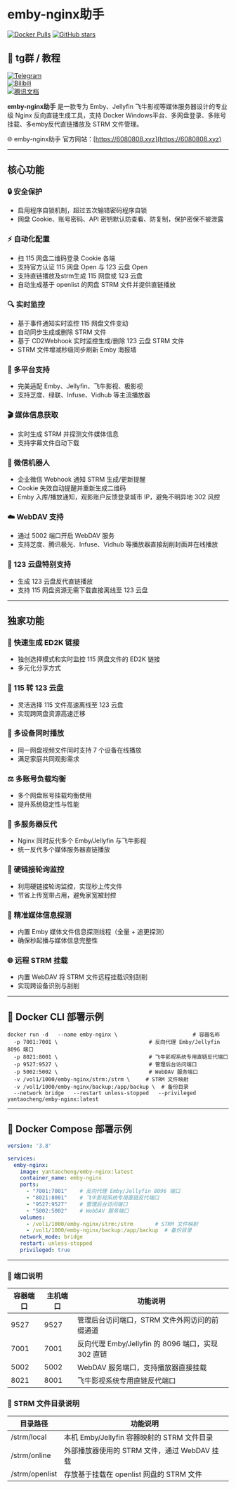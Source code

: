 
# emby-nginx助手

[![Docker Pulls](https://img.shields.io/docker/pulls/yantaocheng/emby-nginx.svg)](https://hub.docker.com/r/yantaocheng/emby-nginx)
[![GitHub stars](https://img.shields.io/github/stars/Yongzz668/emby-nginx.svg)](https://github.com/Yongzz668/emby-nginx/stargazers)
## 📌 tg群 / 教程

[![Telegram](https://img.shields.io/badge/Telegram-加入群-blue?logo=telegram)](https://t.me/Embynginx)  
[![Bilibili](https://img.shields.io/badge/B站-教程-red?logo=bilibili)](https://b23.tv/pwru3We)  
[![腾讯文档](https://img.shields.io/badge/腾讯文档-教程-green?logo=tencentdocs)](https://docs.qq.com/doc/DTHVTcHRwb3pJdk1D)

**emby-nginx助手** 是一款专为 Emby、Jellyfin 飞牛影视等媒体服务器设计的专业级 Nginx 反向直链生成工具，支持 Docker Windows平台、多网盘登录、多账号挂载、多emby反代直链播放及 STRM 文件管理。

🌐 emby-nginx助手 官方网站：[https://6080808.xyz](https://6080808.xyz)

---

## 核心功能 

### 🔒 安全保护
- 启用程序自锁机制，超过五次输错密码程序自锁  
- 网盘 Cookie、账号密码、API 密钥默认防查看、防复制，保护密保不被泄露

### ⚡ 自动化配置
- 扫 115 网盘二维码登录 Cookie 各端  
- 支持官方认证 115 网盘 Open 与 123 云盘 Open  
- 支持直链播放及strm生成 115 网盘或 123 云盘  
- 自动生成基于 openlist 的网盘 STRM 文件并提供直链播放

### 🔍 实时监控
- 基于事件通知实时监控 115 网盘文件变动  
- 自动同步生成或删除 STRM 文件  
- 基于 CD2Webhook 实时监控生成/删除 123 云盘 STRM 文件  
- STRM 文件增减秒级同步刷新 Emby 海报墙

### 📱 多平台支持
- 完美适配 Emby、Jellyfin、飞牛影视、极影视  
- 支持芝度、绿联、Infuse、Vidhub 等主流播放器

### 🎬 媒体信息获取
- 实时生成 STRM 并探测文件媒体信息  
- 支持字幕文件自动下载

### 🤖 微信机器人
- 企业微信 Webhook 通知 STRM 生成/更新提醒  
- Cookie 失效自动提醒并重新生成二维码  
- Emby 入库/播放通知，观影账户反馈登录城市 IP，避免不明异地 302 风控

### ☁️ WebDAV 支持
- 通过 5002 端口开启 WebDAV 服务  
- 支持芝度、腾讯极光、Infuse、Vidhub 等播放器直接刮削封面并在线播放

### 🚀 123 云盘特别支持
- 生成 123 云盘反代直链播放  
- 支持 115 网盘资源无需下载直接离线至 123 云盘

---

## 独家功能 

### 🎯 快速生成 ED2K 链接
- 独创选择模式和实时监控 115 网盘文件的 ED2K 链接  
- 多元化分享方式

### 🔄 115 转 123 云盘
- 灵活选择 115 文件高速离线至 123 云盘  
- 实现跨网盘资源高速迁移

### 👥 多设备同时播放
- 同一网盘视频文件同时支持 7 个设备在线播放  
- 满足家庭共同观影需求

### ⚖️ 多账号负载均衡
- 多个网盘账号挂载均衡使用  
- 提升系统稳定性与性能

### 🔄 多服务器反代
- Nginx 同时反代多个 Emby/Jellyfin 与飞牛影视  
- 统一反代多个媒体服务器直链播放

### 💾 硬链接轮询监控
- 利用硬链接轮询监控，实现秒上传文件  
- 节省上传宽带占用，避免家宽被封控

### 🔧 精准媒体信息探测
- 内置 Emby 媒体文件信息探测线程（全量 + 追更探测）  
- 确保秒起播与媒体信息完整性

### 🌐 远程 STRM 挂载
- 内置 WebDAV 将 STRM 文件远程挂载识别刮削  
- 实现跨设备识别与刮削

---

## 🐳 Docker CLI 部署示例
```
docker run -d   --name emby-nginx \                        # 容器名称
  -p 7001:7001 \                             # 反向代理 Emby/Jellyfin 8096 端口
  -p 8021:8001 \                             # 飞牛影视系统专用直链反代端口
  -p 9527:9527 \                             # 管理后台访问端口
  -p 5002:5002 \                             # WebDAV 服务端口
  -v /vol1/1000/emby-nginx/strm:/strm \     # STRM 文件映射
  -v /vol1/1000/emby-nginx/backup:/app/backup \  # 备份目录
  --network bridge   --restart unless-stopped   --privileged   yantaocheng/emby-nginx:latest
  ```

---

## 🐳 Docker Compose 部署示例

```yaml
version: '3.8'

services:
  emby-nginx:
    image: yantaocheng/emby-nginx:latest
    container_name: emby-nginx
    ports:
      - "7001:7001"    # 反向代理 Emby/Jellyfin 8096 端口
      - "8021:8001"    # 飞牛影视系统专用直链反代端口
      - "9527:9527"    # 管理后台访问端口
      - "5002:5002"    # WebDAV 服务端口
    volumes:
      - /vol1/1000/emby-nginx/strm:/strm       # STRM 文件映射
      - /vol1/1000/emby-nginx/backup:/app/backup  # 备份目录
    network_mode: bridge
    restart: unless-stopped
    privileged: true
```
---

### 🔌 端口说明

| 容器端口 | 主机端口 | 功能说明 |
|-----------|----------|----------|
| 9527      | 9527     | 管理后台访问端口，STRM 文件外网访问的前缀通道 |
| 7001      | 7001     | 反向代理 Emby/Jellyfin 的 8096 端口，实现 302 直链 |
| 5002      | 5002     | WebDAV 服务端口，支持播放器直接挂载 |
| 8021      | 8001     | 飞牛影视系统专用直链反代端口 |

### 📂 STRM 文件目录说明

| 目录路径             | 功能说明 |
|---------------------|----------|
| /strm/local          | 本机 Emby/Jellyfin 容器映射的 STRM 文件目录 |
| /strm/online         | 外部播放器使用的 STRM 文件，通过 WebDAV 挂载 |
| /strm/openlist       | 存放基于挂载在 openlist 网盘的 STRM 文件 |
